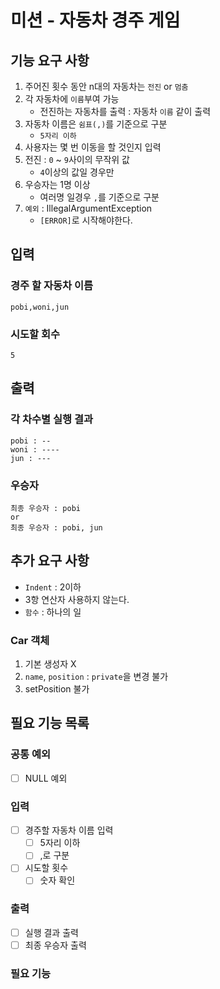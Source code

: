 # 미션 - 자동차 경주 게임

## 기능 요구 사항
1. 주어진 횟수 동안 n대의 자동차는 `전진` or `멈춤`
2. 각 자동차에 `이름`부여 가능
   - 전진하는 자동차를 출력 : 자동차 `이름` 같이 출력
3. 자동차 이름은 `쉼표(,)`를 기준으로 구분
   - `5자리 이하`
4. 사용자는 몇 번 이동을 할 것인지 입력
5. 전진 : `0` ~ `9`사이의 무작위 값
   - `4`이상의 값일 경우만
6. 우승자는 1명 이상
    - 여러명 일경우 `,`를 기준으로 구분
7. `예외` : IllegalArgumentException
   - `[ERROR]`로 시작해야한다.

## 입력

### 경주 할 자동차 이름
```aidl
pobi,woni,jun
```

### 시도할 회수
```aidl
5
```

## 출력

### 각 차수별 실행 결과
```aidl
pobi : --
woni : ----
jun : ---
```

### 우승자
```aidl
최종 우승자 : pobi
or
최종 우승자 : pobi, jun
```

## 추가 요구 사항
- `Indent` : 2이하
- 3항 연산자 사용하지 않는다.
- `함수` : 하나의 일

### Car 객체
1. 기본 생성자 X
2. `name`, `position` : `private`을 변경 불가
3. setPosition 불가


## 필요 기능 목록
### 공통 예외
- [ ] NULL 예외

### 입력
- [ ] 경주할 자동차 이름 입력
  - [ ] 5자리 이하
  - [ ] ,로 구분
- [ ] 시도할 횟수
  - [ ] 숫자 확인

### 출력
- [ ] 실행 결과 출력
- [ ] 최종 우승자 출력

### 필요 기능
